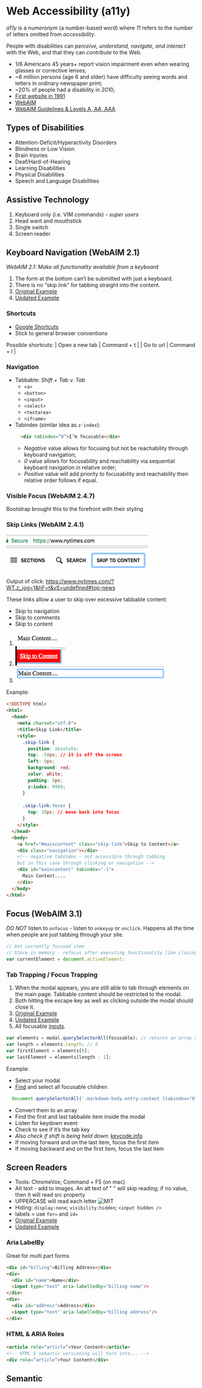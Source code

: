 # Web Accessibility (a11y)

*a11y* is a _numeronym_ (a number-based word) where _11_ refers to the number of letters omitted from _accessibility_.

People with disabilities can *perceive, understand, navigate, and interact* with the Web, and that they can *contribute* to the Web.

* 1/6 Americans 45 years+ report vision impairment even when wearing glasses or corrective lenses;
* ~8 million persons (age 6 and older) have difficulty seeing words and letters in ordinary newspaper print;
* ~20% of people had a disability in 2010;
* [First website in 1991](http://info.cern.ch/hypertext/WWW/TheProject.html)
* [WebAIM](http://webaim.org/)
* [WebAIM Guidelines & Levels A, AA, AAA](http://webaim.org/standards/wcag/)

## Types of Disabilities

* Attention-Deficit/Hyperactivity Disorders
* Blindness or Low Vision
* Brain Injuries
* Deaf/Hard-of-Hearing
* Learning Disabilities
* Physical Disabilities
* Speech and Language Disabilities

## Assistive Technology

1. Keyboard only (i.e. VIM commands) - *super users*
1. Head want and mouthstick
1. Single switch
1. Screen reader

## Keyboard Navigation (WebAIM 2.1)

_WebAIM 2.1: Make all functionality available from a keyboard_

1. The form at the bottom can’t be submitted with just a keyboard.
1. There is no “skip link” for tabbing straight into the content.
1. [Original Example](./learn-a11y/keyboard-navigation/index.html)
1. [Updated Example](./keyboard-navigation/index.html)

### Shortcuts
* [Google Shortcuts](https://support.google.com/chromebook/answer/183101?hl=en)
* Stick to general browser conventions

Possible shortcuts:
| Open a new tab | Command + t |
| Go to url | Command + l |

### Navigation
* Tabbable: *Shift + Tab* v. *Tab*
  - `<a>`
  - `<button>`
  - `<input>`
  - `<select>`
  - `<textarea>`
  - `<iframe>`
* Tabindex (similar idea as `z-index`):
  ```html
    <div tabindex=“0”>I’m focusable</div>
  ```
  - *Negative* value allows for focusing but not be reachability through keyboard navigation;
  - *0* value allows for focusability and reachability via sequential keyboard navigation in relative order;
  - *Positive* value will add priority to focusability and reachability then relative order follows if equal.

### Visible Focus (WebAIM 2.4.7)
Bootstrap brought this to the forefront with their styling

### Skip Links (WebAIM 2.4.1)

![Skip to navigation example for NYTimes](/assets/skip_links.png)

Output of click: https://www.nytimes.com/?WT.z_jog=1&hF=t&vS=undefined#top-news

These links allow a user to skip over excessive tabbable content:
  * Skip to navigation
  * Skip to comments
  * Skip to content

1. ![Default page displaying main content](/assets/main_content.png)
1. ![Skip to content button highlighted](/assets/skip_to_content.png)
1. ![Main content highlighted after skipping](/assets/main_content_highlighted.png)

Example:
```html
<!DOCTYPE html>
<html>
  <head>
    <meta charset="utf-8">
    <title>Skip Link</title>
    <style>
      .skip-link {
        position: absolute;
        top: -50px; // it is off the screen
        left: 0px;
        background: red;
        color: white;
        padding: 8px;
        z-index: 9999;
      }

      .skip-link:focus {
        top: 10px; // move back into focus
      }
    </style>
  </head>
  <body>
    <a href="#maincontent" class="skip-link">Skip to Content</a>
    <div class="navigation"></div>
    <!-- negative tabindex - not accessible through tabbing
    but in this case through clicking or navigation -->
    <div id="maincontent" tabindex="-1">
      Main Content....
    </div>
  </body>
</html>
```

## Focus (WebAIM 3.1)

*DO NOT* listen to `onfocus` - listen to `onkeyup` or `onclick`.
Happens all the time when people are just tabbing through your site.

```javascript
// Get currently focused item
// Store in memory - refocus after executing functionality like closing methods
var currentElement = document.activeElement;
```

### Tab Trapping / Focus Trapping

1. When the modal appears, you are still able to tab through elements on the main page. Tabbable content should be restricted to the modal.
1. Both hitting the escape key as well as clicking outside the modal should close it.
1. [Original Example](./learn-a11y/focus-control/index.html)
1. [Updated Example](./focus-control/index.html)
1. All focusable [inputs](https://raw.githubusercontent.com/jkup/focusable/master/index.js).

```JavaScript
var elements = modal.querySelectorAll(focusable); // returns an array of all focusable elements
var length = elements.length; // 4
var firstElement = elements[0];
var lastElement = elements[length - 1];
```

Example:
* Select your modal
* [Find](https://github.com/jkup/focusable) and select all focusable children
```JavaScript
  document.querySelectorAll('.markdown-body.entry-content [tabindex="0"], .markdown-body.entry-content a[href]')
```
* Convert them to an array
* Find the first and last tabbable item inside the modal
* Listen for keydown event
* Check to see if it’s the tab key
* *Also check if shift is being held down*: [keycode.info](http://keycode.info/)
* If moving forward and on the last item, focus the first item
* If moving backward and on the first item, focus the last item

## Screen Readers

* Tools: ChromeVox; Command + F5 (on mac)
* Alt text - add to images. An alt text of " " will skip reading; if no value, then it will read src property
* UPPERCASE will read each letter <image alt="MIT" src="./university.png" />
* Hiding: `display:none`; `visibility:hidden`; `<input hidden />`
* labels = use `for=` and `id=`
* [Original Example](./learn-a11y/screen-readers/index.html)
* [Updated Example](./screen-readers/index.html)

### Aria LabelBy
Great for multi part forms
```html
<div id="billing">Billing Address</div>
<div>
  <div id="name">Name</div>
  <input type="text" aria-labelledby="billing name"/>
</div>
<div>
  <div id="address">Address</div>
  <input type="text" aria-labelledby="billing address"/>
</div>
```

### HTML & ARIA Roles

```html
<article role=“article”>Your Content</article>
<!-- HTML 5 semantic versioning will turn into... -->
<div role=“article”>Your Content</div>
```

## Semantic
